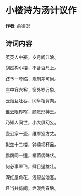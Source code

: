 # 小楼诗为汤计议作

**作者**: 俞德邻

## 诗词内容

英英人中豪，岁月阅江浪。

胡然构小楼，不卧百尺上。

跂予一登临，规制差可尚。

座中容六客，窗外罗万象。

云烟互吐吞，冈阜相背向。

谁云眼界窄，颇觉形神王。

乃知人间世，小大俱幻妄。

壶公家一壶，维摩室方丈。

拟兹十二楼，钟鼎视杯盎。

鹏鷃同一适，椿菌偶殊状。

何必事翚飞，肆目逞雄壮。

深红屋角花，浅碧盆池涨。

且当共倚阑，烂漫倒春酿。

